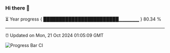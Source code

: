 ### Hi there 👋

⏳ Year progress { ████████████████████████▁▁▁▁▁▁ } 80.34 %

---

⏰ Updated on Mon, 21 Oct 2024 01:05:09 GMT

![Progress Bar CI](https://github.com/liununu/liununu/workflows/Progress%20Bar%20CI/badge.svg)
